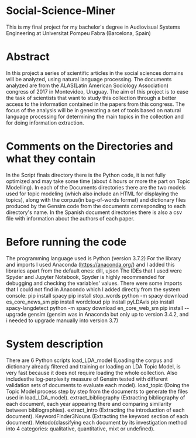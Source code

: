 # Social-Science-Miner
This is my final project for my bachelor's degree in Audiovisual Systems Engineering at Universitat Pompeu Fabra (Barcelona, Spain)

# Abstract
In this project a series of scientific articles in the social sciences domains will be
analyzed, using natural language processing.
The documents analyzed are from the ALAS(Latin American Sociology Association) congress of 2017 in Montevideo, Uruguay.
The aim of this project is to ease the task of scientists that want to study this
collection through a better access to the information contained in the papers from this congress.
The focus of the analysis will be in generating a set of tools based on natural
language processing for determining the main topics in the collection and for
doing information extraction.

# Comments on the Directories and what they contain
In the Script finals directory there is the Python code, it is not fully optimized and may take some time (about 4 hours or more the part on Topic Modelling).
In each of the Documents directories there are the two models used for topic modeling (which also include an HTML for displaying the topics), along with the corpus(in bag-of-words format) and dictionary files produced by the Gensim code from the documents corresponding to each directory's name.
In the Spanish document directories there is also a csv file with information about the authors of each paper.

# Before running the code
The programming language used is Python (version 3.7.2)
For the library and imports I used Anaconda (https://anaconda.org/) and I added this libraries apart from the default ones:
dill, ujson
The IDEs that I used were Spyder and Jupyter Notebook, Spyder is highly recommended for debugging and checking the variables' values. 
There were some imports that I could not find in Anacondo which I added directly from the system console:
pip install spacy
pip install stop_words
python -m spacy download es_core_news_sm
pip install wordcloud
pip install pyLDAvis
pip install spacy-langdetect 
python -m spacy download en_core_web_sm
pip install --upgrade gensim (gensim was in Anaconda but only up to version 3.4.2, and i needed to upgrade manually into version 3.7)

# System description
There are 6 Python scripts 
load_LDA_model (Loading the corpus and dictionary already filtered and training or loading an LDA Topic Model, is very fast because it does not require loading the whole collection. Also includesthe log-perplexity measure of Gensim tested with different validation sets of documents to evaluate each model).
load_topic (Doing the Topic Model process step by step from the documents to generate the files used in load_LDA_model).
extract_bibliography (Extracting bibliography of each document, each year appearing there and comparing similarity between bibliographies).
extract_intro (Extracting the introduction of each document).
KeywordFinder3Nouns (Extracting the keyword section of each document).
Metodo(classifying each document by its investigation method into 4 categories: qualitative, quantitative, mixt or undefined).
